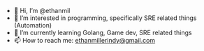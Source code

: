 - 👋 Hi, I’m @ethanmil
- 👀 I’m interested in programming, specifically SRE related things (Automation)
- 🌱 I’m currently learning Golang, Game dev, SRE related things
- 📫 How to reach me: ethanmillerindy@gmail.com
